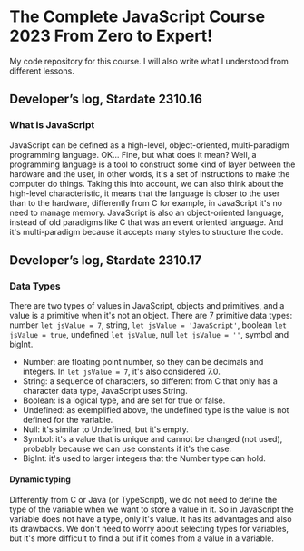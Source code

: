 # The Complete JavaScript Course 2023 From Zero to Expert!
 My code repository for this course.
 I will also write what I understood from different lessons.

## Developer’s log, Stardate 2310.16
### What is JavaScript

JavaScript can be defined as a high-level, object-oriented, multi-paradigm programming language. OK... Fine, but what does it mean? Well, a programming language is a tool to construct some kind of layer between the hardware and the user, in other words, it's a set of instructions to make the computer do things. Taking this into account, we can also think about the high-level characteristic, it means that the language is closer to the user than to the hardware, differently from C for example, in JavaScript it's no need to manage memory. JavaScript is also an object-oriented language, instead of old paradigms like C that was an event oriented language. And it's multi-paradigm because it accepts many styles to structure the code.

## Developer’s log, Stardate 2310.17
### Data Types

There are two types of values in JavaScript, objects and primitives, and a value is a primitive when it's not an object. There are 7 primitive data types: number `let jsValue = 7`, string, `let jsValue = 'JavaScript'`, boolean `let jsValue = true`, undefined `let jsValue`, null `let jsValue = ''`, symbol and bigInt.
* Number: are floating point number, so they can be decimals and integers. In `let jsValue = 7`, it's also considered 7.0.
* String: a sequence of characters, so different from C that only has a character data type, JavaScript uses String.
* Boolean: is a logical type, and are set for true or false.
* Undefined: as exemplified above, the undefined type is the value is not defined for the variable.
* Null: it's similar to Undefined, but it's empty.
* Symbol: it's a value that is unique and cannot be changed (not used), probably because we can use constants if it's the case.
* BigInt: it's used to larger integers that the Number type can hold.

#### Dynamic typing
Differently from C or Java (or TypeScript), we do not need to define the type of the variable when we want to store a value in it. So in JavaScript the variable does not have a type, only it's value. It has its advantages and also its drawbacks. We don't need to worry about selecting types for variables, but it's more difficult to find a but if it comes from a value in a variable.

